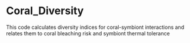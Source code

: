 # Coral_Diversity
This code calculates diversity indices for coral-symbiont interactions and relates them to coral bleaching risk and symbiont thermal tolerance
